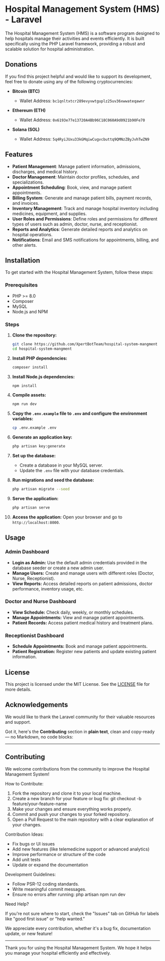 # Hospital Management System (HMS) - Laravel

The Hospital Management System (HMS) is a software program designed to help hospitals manage their activities and events efficiently. It is built specifically using the PHP Laravel framework, providing a robust and scalable solution for hospital administration.

## Donations

If you find this project helpful and would like to support its development, feel free to donate using any of the following cryptocurrencies:

- **Bitcoin (BTC)**
  - Wallet Address: `bc1qnltxtcr289evyvwtguplz25uv36xwwateqawnr`

- **Ethereum (ETH)**
  - Wallet Address: `0x6193e77e13720A4Bb96C18C060A9d0921b90Fe70`

- **Solana (SOL)**
  - Wallet Address: `5q4RyiJUxu33kGMqiwCugvcbuttq9QMNzZByJvhTwZN9`


## Features

- **Patient Management**: Manage patient information, admissions, discharges, and medical history.
- **Doctor Management**: Maintain doctor profiles, schedules, and specializations.
- **Appointment Scheduling**: Book, view, and manage patient appointments.
- **Billing System**: Generate and manage patient bills, payment records, and invoices.
- **Inventory Management**: Track and manage hospital inventory including medicines, equipment, and supplies.
- **User Roles and Permissions**: Define roles and permissions for different types of users such as admin, doctor, nurse, and receptionist.
- **Reports and Analytics**: Generate detailed reports and analytics on hospital operations.
- **Notifications**: Email and SMS notifications for appointments, billing, and other alerts.

## Installation

To get started with the Hospital Management System, follow these steps:

### Prerequisites

- PHP >= 8.0
- Composer
- MySQL
- Node.js and NPM

### Steps

1. **Clone the repository:**
    ```bash
    git clone https://github.com/XpertBotTeam/hospital-system-mangment
    cd hospital-system-mangment
    ```

2. **Install PHP dependencies:**
    ```bash
    composer install
    ```

3. **Install Node.js dependencies:**
    ```bash
    npm install
    ```

4. **Compile assets:**
    ```bash
    npm run dev
    ```

5. **Copy the `.env.example` file to `.env` and configure the environment variables:**
    ```bash
    cp .env.example .env
    ```

6. **Generate an application key:**
    ```bash
    php artisan key:generate
    ```

7. **Set up the database:**
    - Create a database in your MySQL server.
    - Update the `.env` file with your database credentials.

8. **Run migrations and seed the database:**
    ```bash
    php artisan migrate --seed
    ```

9. **Serve the application:**
    ```bash
    php artisan serve
    ```

10. **Access the application:**
    Open your browser and go to `http://localhost:8000`.

## Usage

### Admin Dashboard

- **Login as Admin:** Use the default admin credentials provided in the database seeder or create a new admin user.
- **Manage Users:** Create and manage users with different roles (Doctor, Nurse, Receptionist).
- **View Reports:** Access detailed reports on patient admissions, doctor performance, inventory usage, etc.

### Doctor and Nurse Dashboard

- **View Schedule:** Check daily, weekly, or monthly schedules.
- **Manage Appointments:** View and manage patient appointments.
- **Patient Records:** Access patient medical history and treatment plans.

### Receptionist Dashboard

- **Schedule Appointments:** Book and manage patient appointments.
- **Patient Registration:** Register new patients and update existing patient information.



## License

This project is licensed under the MIT License. See the [LICENSE](LICENSE) file for more details.

## Acknowledgements

We would like to thank the Laravel community for their valuable resources and support.


Got it, here's the **Contributing** section in **plain text**, clean and copy-ready — no Markdown, no code blocks:

---

## Contributing

We welcome contributions from the community to improve the Hospital Management System!

How to Contribute:

1. Fork the repository and clone it to your local machine.
2. Create a new branch for your feature or bug fix:
   git checkout -b feature/your-feature-name
3. Make your changes and ensure everything works properly.
4. Commit and push your changes to your forked repository.
5. Open a Pull Request to the main repository with a clear explanation of your changes.

Contribution Ideas:

* Fix bugs or UI issues
* Add new features (like telemedicine support or advanced analytics)
* Improve performance or structure of the code
* Add unit tests
* Update or expand the documentation

Development Guidelines:

* Follow PSR-12 coding standards.
* Write meaningful commit messages.
* Ensure no errors after running:
  php artisan
  npm run dev

Need Help?

If you're not sure where to start, check the "Issues" tab on GitHub for labels like "good first issue" or "help wanted."

We appreciate every contribution, whether it's a bug fix, documentation update, or new feature!

---


Thank you for using the Hospital Management System. We hope it helps you manage your hospital efficiently and effectively.
